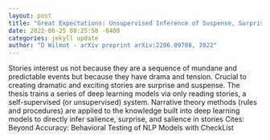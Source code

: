 ```yaml
--- 
layout: post 
title: "Great Expectations: Unsupervised Inference of Suspense, Surprise and Salience in Storytelling" 
date: 2022-06-25 08:25:58 -0400 
categories: jekyll update 
author: "D Wilmot - arXiv preprint arXiv:2206.09708, 2022" 
--- 
```

Stories interest us not because they are a sequence of mundane and predictable events but because they have drama and tension. Crucial to creating dramatic and exciting stories are surprise and suspense. The thesis trains a series of deep learning models via only reading stories, a self-supervised (or unsupervised) system. Narrative theory methods (rules and procedures) are applied to the knowledge built into deep learning models to directly infer salience, surprise, and salience in stories Cites: Beyond Accuracy: Behavioral Testing of NLP Models with CheckList